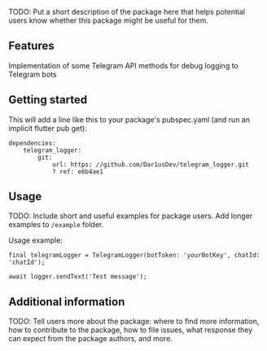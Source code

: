 <!--
This README describes the package. If you publish this package to pub.dev,
this README's contents appear on the landing page for your package.

For information about how to write a good package README, see the guide for
[writing package pages](https://dart.dev/guides/libraries/writing-package-pages).

For general information about developing packages, see the Dart guide for
[creating packages](https://dart.dev/guides/libraries/create-library-packages)
and the Flutter guide for
[developing packages and plugins](https://flutter.dev/developing-packages).
-->

TODO: Put a short description of the package here that helps potential users
know whether this package might be useful for them.

## Features

Implementation of some Telegram API methods for debug logging to Telegram bots

## Getting started

This will add a line like this to your package's pubspec.yaml (and run an implicit flutter pub get):

```
dependencies:
    telegram_logger:
        git:
            url: https: //github.com/Dar1usDev/telegram_logger.git
            ? ref: e6b4ae1
```

## Usage

TODO: Include short and useful examples for package users. Add longer examples
to `/example` folder.

Usage example:

```
final telegramLogger = TelegramLogger(botToken: 'yourBotKey', chatId: 'chatId');

await logger.sendText('Test message');
```

## Additional information

TODO: Tell users more about the package: where to find more information, how to
contribute to the package, how to file issues, what response they can expect
from the package authors, and more.
